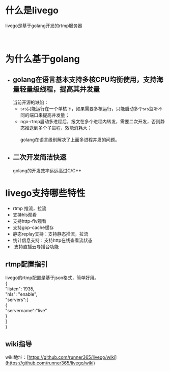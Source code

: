 # 什么是livego<br/>     
livego是基于golang开发的rtmp服务器<br/>     
<br/>     
# 为什么基于golang
*  ## golang在语言基本支持多核CPU均衡使用，支持海量轻量级线程，提高其并发量<br/>   
   当前开源的缺陷：
   - srs只能运行在一个单核下，如果需要多核运行，只能启动多个srs监听不同的端口来提高并发量；<br/>   
   - ngx-rtmp启动多进程后，报文在多个进程内转发，需要二次开发，否则静态推送到多个子进程，效能消耗大；<br/>   
   golang在语言级别解决了上面多进程并发的问题。
*  ## 二次开发简洁快速<br/>   
   golang的开发效率远远高过C/C++

# livego支持哪些特性<br/>     
*  rtmp 推流，拉流
*  支持hls观看
*  支持http-flv观看
*  支持gop-cache缓存
*  静态replay支持：支持静态推流，拉流
*  统计信息支持：支持http在线查看流状态
*  支持直播云导播台功能

## rtmp配置指引
livego的rtmp配置是基于json格式，简单好用。<br/> 
{<br/> 
    "listen": 1935,<br/> 
    "hls": "enable",<br/> 
    "servers":[<br/> 
        {<br/> 
        "servername":"live"<br/> 
        }<br/> 
    ]<br/> 
}<br/> 

## wiki指导
wiki地址：[https://github.com/runner365/livego/wiki](https://github.com/runner365/livego/wiki)
